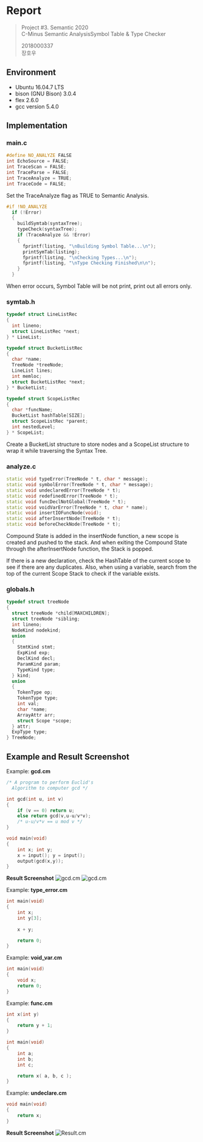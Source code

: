# Report

> Project #3. Semantic 2020  
> C-Minus Semantic AnalysisSymbol Table & Type Checker
>
> 2018000337  
> 장호우

## Environment

* Ubuntu 16.04.7 LTS
* bison (GNU Bison) 3.0.4
* flex 2.6.0
* gcc version 5.4.0

## Implementation

### main.c

```c++
#define NO_ANALYZE FALSE
int EchoSource = FALSE;
int TraceScan = FALSE;
int TraceParse = FALSE;
int TraceAnalyze = TRUE;
int TraceCode = FALSE;
```

Set the TraceAnalyze flag as TRUE to Semantic Analysis.

```c++
#if !NO_ANALYZE
  if (!Error)
  {
    buildSymtab(syntaxTree);
    typeCheck(syntaxTree);
    if (TraceAnalyze && !Error)
    {
      fprintf(listing, "\nBuilding Symbol Table...\n");
      printSymTab(listing);
      fprintf(listing, "\nChecking Types...\n");
      fprintf(listing, "\nType Checking Finished\n\n");
    }
  }
```

When error occurs, Symbol Table will be not print, print out all errors only.

### symtab.h

```c++
typedef struct LineListRec
{
  int lineno;
  struct LineListRec *next;
} * LineList;

typedef struct BucketListRec
{
  char *name;
  TreeNode *treeNode;
  LineList lines;
  int memloc;
  struct BucketListRec *next;
} * BucketList;

typedef struct ScopeListRec
{
  char *funcName;
  BucketList hashTable[SIZE];
  struct ScopeListRec *parent;
  int nestedLevel;
} * ScopeList;

```

Create a BucketList structure to store nodes and a ScopeList structure to wrap it while traversing the Syntax Tree.

### analyze.c

```c++
static void typeError(TreeNode * t, char * message);
static void symbolError(TreeNode * t, char * message);
static void undeclaredError(TreeNode * t);
static void redefinedError(TreeNode * t);
static void funcDeclNotGlobal(TreeNode * t);
static void voidVarError(TreeNode * t, char * name);
static void insertIOFuncNode(void);
static void afterInsertNode(TreeNode * t);
static void beforeCheckNode(TreeNode * t);
```

Compound State is added in the insertNode function, a new scope is created and pushed to the stack. And when exiting the Compound State through the afterInsertNode function, the Stack is popped.

If there is a new declaration, check the HashTable of the current scope to see if there are any duplicates. Also, when using a variable, search from the top of the current Scope Stack to check if the variable exists.

### globals.h

```c++
typedef struct treeNode
{
  struct treeNode *child[MAXCHILDREN];
  struct treeNode *sibling;
  int lineno;
  NodeKind nodekind;
  union
  {
    StmtKind stmt;
    ExpKind exp;
    DeclKind decl;
    ParamKind param;
    TypeKind type;
  } kind;
  union
  {
    TokenType op;
    TokenType type;
    int val;
    char *name;
    ArrayAttr arr;
    struct Scope *scope;
  } attr;
  ExpType type;
} TreeNode;
```

## Example and Result Screenshot

Example: **gcd.cm**

```c++
/* A program to perform Euclid's 
  Algorithm to computer gcd */

int gcd(int u, int v)
{ 
    if (v == 0) return u; 
    else return gcd(v,u-u/v*v); 
    /* u-u/v*v == u mod v */ 
} 

void main(void) 
{ 
    int x; int y; 
    x = input(); y = input(); 
    output(gcd(x,y)); 
}
```

**Result Screenshot**
![gcd.cm](images/001.jpg)
![gcd.cm](images/002.jpg)

Example: **type_error.cm**

```c++
int main(void)
{
	int x;
	int y[3];
	
	x + y;

	return 0;
}
```

Example: **void_var.cm**

```c++
int main(void)
{
	void x;
	return 0;
}
```

Example: **func.cm**

```c++
int x(int y)
{
	return y + 1;
}

int main(void)
{
	int a;
	int b;
	int c;

	return x( a, b, c );
}
```

Example: **undeclare.cm**

```c++
void main(void)
{
	return x;
}
```

**Result Screenshot**
![Result.cm](images/003.jpg)
